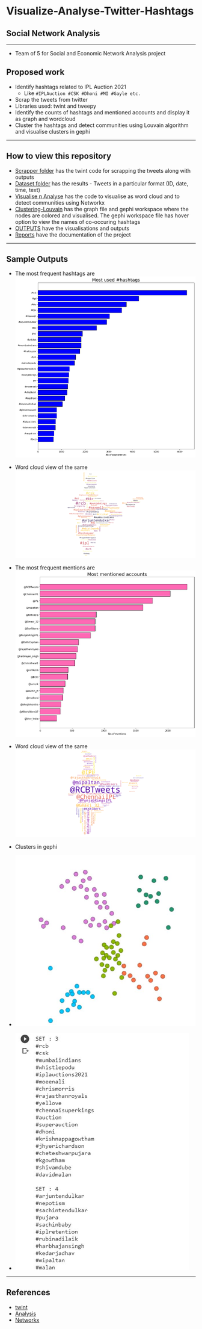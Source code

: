 # Visualize-Analyse-Twitter-Hashtags
## Social Network Analysis
---
- Team of 5 for Social and Economic Network Analysis project
## Proposed work
- Identify hashtags related to IPL Auction 2021
	- Like `#IPLAuction #CSK #Dhoni #MI #Gayle etc. `
- Scrap the tweets from twitter 
- Libraries used: twint and tweepy
- Identify the counts of hashtags and mentioned accounts and display it as graph and wordcloud
- Cluster the hashtags and detect communities using Louvain algorithm and visualise clusters in gephi
---
## How to view this repository
- [Scrapper folder](https://github.com/SwethaMagesh/Visualize-Twitter-Hashtags/tree/main/Scrapper) has the twint code for scrapping the tweets along with outputs
- [Dataset folder](https://github.com/SwethaMagesh/Visualize-Twitter-Hashtags/tree/main/Dataset) has the results - Tweets in a particular format (ID, date, time, text)
- [Visualise n Analyse](https://github.com/SwethaMagesh/Visualize-Twitter-Hashtags/tree/main/Visualise%20n%20Analyse) has the code to visualise as word cloud and to detect communities using Networkx
- [Clustering-Louvain](https://github.com/SwethaMagesh/Visualize-Twitter-Hashtags/tree/main/Clustering-Louvain) has the graph file and gephi workspace where the nodes are colored and visualised. The gephi workspace file has hover option to view the names of co-occuring hashtags
- [OUTPUTS](https://github.com/SwethaMagesh/Visualize-Twitter-Hashtags/tree/main/OUTPUTS) have the visualisations and outputs
- [Reports]() have the documentation of the project

---
## Sample Outputs
- The most frequent hashtags are 
![image](https://github.com/SwethaMagesh/Visualize-Twitter-Hashtags/blob/main/OUTPUTS/graphHash.png)
- Word cloud view of the same
![image](https://github.com/SwethaMagesh/Visualize-Twitter-Hashtags/blob/main/OUTPUTS/hashCloud.png)
- The most frequent mentions are
![image](https://github.com/SwethaMagesh/Visualize-Twitter-Hashtags/blob/main/OUTPUTS/graphMentions.png)
- Word cloud view of the same
![image](https://github.com/SwethaMagesh/Visualize-Twitter-Hashtags/blob/main/OUTPUTS/mentionCloud.png)

- Clusters in gephi
- ![image](https://github.com/SwethaMagesh/Visualize-Twitter-Hashtags/blob/main/OUTPUTS/clusterOutput.JPG)
- ![image](https://github.com/SwethaMagesh/Visualize-Twitter-Hashtags/blob/main/OUTPUTS/clusterNetworkx.JPG)

---
## References
- [twint](https://github.com/twintproject/twint)
- [Analysis](https://towardsdatascience.com/visualization-of-information-from-raw-twitter-data-part-1-99181ad19c)
- [Networkx](https://python-louvain.readthedocs.io/en/latest/)
